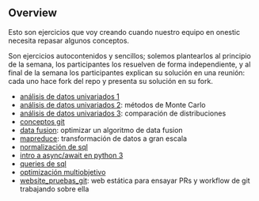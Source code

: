 ## Overview

Esto son ejercicios que voy creando cuando nuestro equipo en onestic necesita repasar algunos conceptos.

Son ejercicios autocontenidos y sencillos; solemos plantearlos al principio de la semana, los participantes los resuelven de forma independiente, y al final de la semana los participantes explican su solución en una reunión: cada uno hace fork del repo y presenta su solución en su fork.

* [análisis de datos univariados 1](datos_univariados_1)
* [análisis de datos univariados 2](datos_univariados_2): métodos de Monte Carlo
* [análisis de datos univariados 3](datos_univariados_3): comparación de distribuciones
* [conceptos git](conceptos_git)
* [data fusion](data_fusion): optimizar un algoritmo de data fusion
* [mapreduce](mapreduce): transformación de datos a gran escala
* [normalización de sql](normalizacion_sql)
* [intro a async/await en python 3](python_async_intro)
* [queries de sql](queries_sql)
* [optimización multiobjetivo](optimizacion_multiobjetivo)
* [website_pruebas_git](website_pruebas_git): web estática para ensayar PRs y workflow de git trabajando sobre ella
